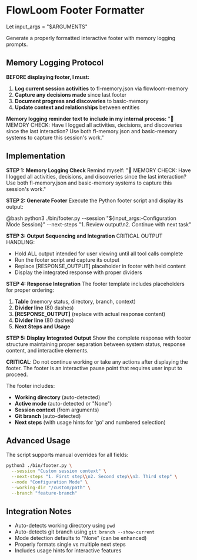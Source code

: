 # FlowLoom Footer Formatter

Let input_args = "$ARGUMENTS"

Generate a properly formatted interactive footer with memory logging prompts.

## Memory Logging Protocol

**BEFORE displaying footer, I must:**
1. **Log current session activities** to fl-memory.json via flowloom-memory
2. **Capture any decisions made** since last footer
3. **Document progress and discoveries** to basic-memory
4. **Update context and relationships** between entities

**Memory logging reminder text to include in my internal process:**
"🧠 MEMORY CHECK: Have I logged all activities, decisions, and discoveries since the last interaction? Use both fl-memory.json and basic-memory systems to capture this session's work."

## Implementation

**STEP 1: Memory Logging Check**
Remind myself: "🧠 MEMORY CHECK: Have I logged all activities, decisions, and discoveries since the last interaction? Use both fl-memory.json and basic-memory systems to capture this session's work."

**STEP 2: Generate Footer**
Execute the Python footer script and display its output:

@bash python3 ./bin/footer.py --session "${input_args:-Configuration Mode Session}" --next-steps "1. Review output\\n2. Continue with next task"

**STEP 3: Output Sequencing and Integration**
CRITICAL OUTPUT HANDLING:
- Hold ALL output intended for user viewing until all tool calls complete
- Run the footer script and capture its output
- Replace [RESPONSE_OUTPUT] placeholder in footer with held content
- Display the integrated response with proper dividers

**STEP 4: Response Integration**
The footer template includes placeholders for proper ordering:
1. **Table** (memory status, directory, branch, context)
2. **Divider line** (80 dashes)
3. **[RESPONSE_OUTPUT]** (replace with actual response content)
4. **Divider line** (80 dashes) 
5. **Next Steps and Usage**

**STEP 5: Display Integrated Output**
Show the complete response with footer structure maintaining proper separation between system status, response content, and interactive elements.

**CRITICAL**: Do not continue working or take any actions after displaying the footer. The footer is an interactive pause point that requires user input to proceed.

The footer includes:
- **Working directory** (auto-detected)
- **Active mode** (auto-detected or "None")  
- **Session context** (from arguments)
- **Git branch** (auto-detected)
- **Next steps** (with usage hints for 'go' and numbered selection)

## Advanced Usage

The script supports manual overrides for all fields:

```bash
python3 ./bin/footer.py \
  --session "Custom session context" \
  --next-steps "1. First step\\n2. Second step\\n3. Third step" \
  --mode "Configuration Mode" \
  --working-dir "/custom/path" \
  --branch "feature-branch"
```

## Integration Notes

- Auto-detects working directory using `pwd`
- Auto-detects git branch using `git branch --show-current`
- Mode detection defaults to "None" (can be enhanced)
- Properly formats single vs multiple next steps
- Includes usage hints for interactive features